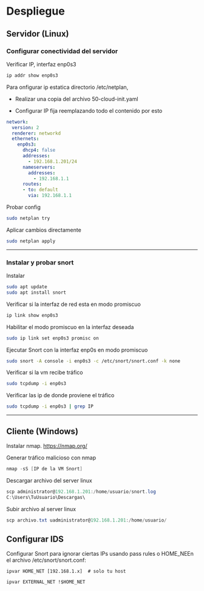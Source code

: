 # Despliegue

## Servidor (Linux)

### Configurar conectividad del servidor
Verificar IP, interfaz enp0s3
```bash
ip addr show enp0s3
```
Para onfigurar ip estatica directorio /etc/netplan, 

* Realizar una copia del archivo 50-cloud-init.yaml

* Configurar IP fija reemplazando todo el contenido por esto
```yaml
network:
  version: 2
  renderer: networkd
  ethernets:
    enp0s3:
      dhcp4: false
      addresses:
        - 192.168.1.201/24
      nameservers:
        addresses:
          - 192.168.1.1
      routes:
      - to: default
        via: 192.168.1.1
```
Probar config
```bash
sudo netplan try
```
Aplicar cambios directamente
```bash
sudo netplan apply
```
---
### Instalar y probar snort

Instalar
```bash
sudo apt update 
sudo apt install snort
```
Verificar si la interfaz de red esta en modo promiscuo
```bash
ip link show enp0s3
```
Habilitar el modo promiscuo en la interfaz deseada
```bash
sudo ip link set enp0s3 promisc on
```
Ejecutar Snort con la interfaz enp0s en modo promiscuo
```bash
sudo snort -A console -i enp0s3 -c /etc/snort/snort.conf -k none
```
Verificar si la vm recibe tráfico
```bash
sudo tcpdump -i enp0s3
```
Verificar las ip de donde proviene el tráfico
```bash
sudo tcpdump -i enp0s3 | grep IP
```
---
## Cliente (Windows)
Instalar nmap.
https://nmap.org/

Generar tráfico malicioso con nmap
```powershell
nmap -sS [IP de la VM Snort]
```
Descargar archivo del server linux

```powershell
scp administrator@192.168.1.201:/home/usuario/snort.log 
C:\Users\TuUsuario\Descargas\
```

Subir archivo al server linux
```powershell
scp archivo.txt uadministrator@192.168.1.201:/home/usuario/
```



## Configurar IDS
Configurar Snort para ignorar ciertas IPs usando pass rules o HOME_NEEn el archivo /etc/snort/snort.conf:

```
ipvar HOME_NET [192.168.1.x]  # solo tu host
```
```
ipvar EXTERNAL_NET !$HOME_NET
```





